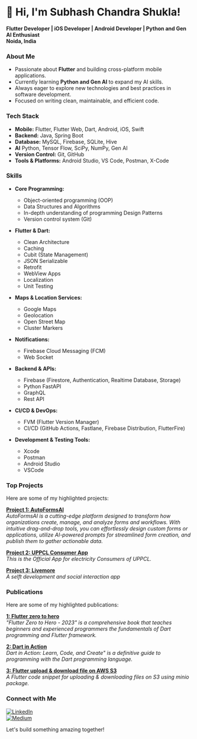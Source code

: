 # 👋 Hi, I'm Subhash Chandra Shukla!

 **Flutter Developer | iOS Developer | Android Developer | Python and Gen AI Enthusiast**  
 **Noida, India**  

### About Me
- Passionate about **Flutter** and building cross-platform mobile applications.  
- Currently learning **Python and Gen AI** to expand my AI skills.  
- Always eager to explore new technologies and best practices in software development.  
- Focused on writing clean, maintainable, and efficient code.  

### Tech Stack
- **Mobile:** Flutter, Flutter Web, Dart, Android, iOS, Swift  
- **Backend:** Java, Spring Boot  
- **Database:** MySQL, Firebase, SQLite, Hive
- **AI** Python, Tensor Flow, SciPy, NumPy, Gen AI
- **Version Control:** Git, GitHub  
- **Tools & Platforms:** Android Studio, VS Code, Postman, X-Code


### Skills
- **Core Programming:**  
  - Object-oriented programming (OOP)  
  - Data Structures and Algorithms  
  - In-depth understanding of programming Design Patterns  
  - Version control system (Git)  

- **Flutter & Dart:**  
  - Clean Architecture  
  - Caching  
  - Cubit (State Management)  
  - JSON Serializable  
  - Retrofit  
  - WebView Apps  
  - Localization  
  - Unit Testing  

- **Maps & Location Services:**  
  - Google Maps  
  - Geolocation  
  - Open Street Map  
  - Cluster Markers  

- **Notifications:**  
  - Firebase Cloud Messaging (FCM)  
  - Web Socket  

- **Backend & APIs:**  
  - Firebase (Firestore, Authentication, Realtime Database, Storage)
  - Python FastAPI
  - GraphQL
  - Rest API

- **CI/CD & DevOps:**  
  - FVM (Flutter Version Manager)  
  - CI/CD (GitHub Actions, Fastlane, Firebase Distribution, FlutterFire)  

- **Development & Testing Tools:**  
  - Xcode  
  - Postman
  - Android Studio
  - VSCode


### Top Projects  
Here are some of my highlighted projects:  

**[Project 1: AutoFormsAI](https://autoformsai.com/)**  
*AutoFormsAI is a cutting-edge platform designed to transform how organizations create, manage, and analyze forms and workflows. With intuitive drag-and-drop tools, you can effortlessly design custom forms or applications, utilize AI-powered prompts for streamlined form creation, and publish them to gather actionable data.*  

**[Project 2: UPPCL Consumer App](https://play.google.com/store/apps/details?id=com.pspl.consumer&pcampaignid=web_share)**  
*This is the Official App for electricity Consumers of UPPCL.*  

**[Project 3: Livemore](https://play.google.com/store/apps/details?id=com.ikeegai.app&hl=en_IN)**  
*A selft development and social interaction app*  


### Publications   
Here are some of my highlighted publications:  

**[1: Flutter zero to hero](https://amzn.in/d/fUj2Ulv)**  
*"Flutter Zero to Hero - 2023" is a comprehensive book that teaches beginners and experienced programmers the fundamentals of Dart programming and Flutter framework.*  

**[2: Dart in Action](https://amzn.in/d/fKWKtOa)**  
*Dart in Action: Learn, Code, and Create" is a definitive guide to programming with the Dart programming language.*  

**[3: Flutter upload & download file on AWS S3](https://play.google.com/store/apps/details?id=com.ikeegai.app&hl=en_IN)**  
*A Flutter code snippet for uploading & downloading files on S3 using minio package.*  


### Connect with Me
[![LinkedIn](https://img.shields.io/badge/LinkedIn-blue?style=for-the-badge&logo=linkedin)](https://medium.com/@subhashchandrashukla/)  
[![Medium](https://img.shields.io/badge/GitHub-black?style=for-the-badge&logo=github)](https://www.linkedin.com/in/subhashcs/)  

Let's build something amazing together!  
